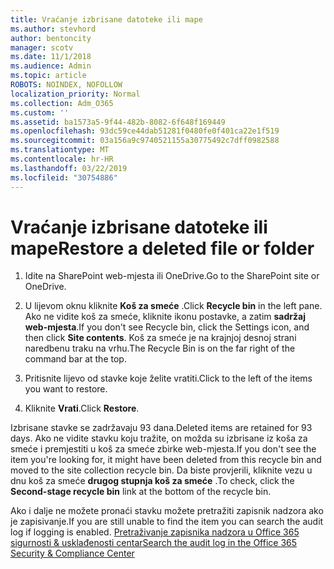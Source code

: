 ```yaml
---
title: Vraćanje izbrisane datoteke ili mape
ms.author: stevhord
author: bentoncity
manager: scotv
ms.date: 11/1/2018
ms.audience: Admin
ms.topic: article
ROBOTS: NOINDEX, NOFOLLOW
localization_priority: Normal
ms.collection: Adm_O365
ms.custom: ''
ms.assetid: ba1573a5-9f44-482b-8082-6f648f169449
ms.openlocfilehash: 93dc59ce44dab51281f0480fe0f401ca22e1f519
ms.sourcegitcommit: 03a156a9c9740521155a30775492c7dff0982588
ms.translationtype: MT
ms.contentlocale: hr-HR
ms.lasthandoff: 03/22/2019
ms.locfileid: "30754886"
---
```

# <a name="restore-a-deleted-file-or-folder"></a><span data-ttu-id="7c986-102">Vraćanje izbrisane datoteke ili mape</span><span class="sxs-lookup"><span data-stu-id="7c986-102">Restore a deleted file or folder</span></span>

1. <span data-ttu-id="7c986-103">Idite na SharePoint web-mjesta ili OneDrive.</span><span class="sxs-lookup"><span data-stu-id="7c986-103">Go to the SharePoint site or OneDrive.</span></span>
    
2. <span data-ttu-id="7c986-104">U lijevom oknu kliknite **Koš za smeće** .</span><span class="sxs-lookup"><span data-stu-id="7c986-104">Click **Recycle bin** in the left pane.</span></span> <span data-ttu-id="7c986-105">Ako ne vidite koš za smeće, kliknite ikonu postavke, a zatim **sadržaj web-mjesta**.</span><span class="sxs-lookup"><span data-stu-id="7c986-105">If you don't see Recycle bin, click the Settings icon, and then click **Site contents**.</span></span> <span data-ttu-id="7c986-106">Koš za smeće je na krajnjoj desnoj strani naredbenu traku na vrhu.</span><span class="sxs-lookup"><span data-stu-id="7c986-106">The Recycle Bin is on the far right of the command bar at the top.</span></span>
    
3. <span data-ttu-id="7c986-107">Pritisnite lijevo od stavke koje želite vratiti.</span><span class="sxs-lookup"><span data-stu-id="7c986-107">Click to the left of the items you want to restore.</span></span>
    
4. <span data-ttu-id="7c986-108">Kliknite **Vrati**.</span><span class="sxs-lookup"><span data-stu-id="7c986-108">Click **Restore**.</span></span>
    
<span data-ttu-id="7c986-109">Izbrisane stavke se zadržavaju 93 dana.</span><span class="sxs-lookup"><span data-stu-id="7c986-109">Deleted items are retained for 93 days.</span></span> <span data-ttu-id="7c986-110">Ako ne vidite stavku koju tražite, on možda su izbrisane iz koša za smeće i premjestiti u koš za smeće zbirke web-mjesta.</span><span class="sxs-lookup"><span data-stu-id="7c986-110">If you don't see the item you're looking for, it might have been deleted from this recycle bin and moved to the site collection recycle bin.</span></span> <span data-ttu-id="7c986-111">Da biste provjerili, kliknite vezu u dnu koš za smeće **drugog stupnja koš za smeće** .</span><span class="sxs-lookup"><span data-stu-id="7c986-111">To check, click the **Second-stage recycle bin** link at the bottom of the recycle bin.</span></span> 
  
<span data-ttu-id="7c986-112">Ako i dalje ne možete pronaći stavku možete pretražiti zapisnik nadzora ako je zapisivanje.</span><span class="sxs-lookup"><span data-stu-id="7c986-112">If you are still unable to find the item you can search the audit log if logging is enabled.</span></span> [<span data-ttu-id="7c986-113">Pretraživanje zapisnika nadzora u Office 365 sigurnosti &amp; usklađenosti centar</span><span class="sxs-lookup"><span data-stu-id="7c986-113">Search the audit log in the Office 365 Security &amp; Compliance Center</span></span>](https://support.office.com/article/0d4d0f35-390b-4518-800e-0c7ec95e946c.aspx)
  

